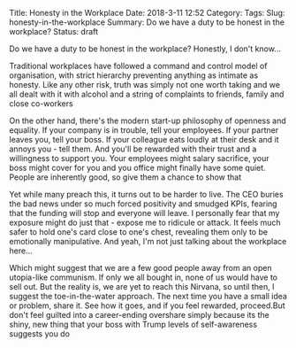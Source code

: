 Title: Honesty in the Workplace
Date: 2018-3-11 12:52
Category:
Tags:
Slug: honesty-in-the-workplace
Summary: Do we have a duty to be honest in the workplace?
Status: draft

Do we have a duty to be honest in the workplace? Honestly, I don't know...  

Traditional workplaces have followed a command and control model of organisation, with strict hierarchy preventing anything as intimate as honesty. Like any other risk, truth was simply not one worth taking and we all dealt with it with alcohol and a string of complaints to friends, family and close co-workers  

On the other hand, there's the modern start-up philosophy of openness and equality. If your company is in trouble, tell your employees. If your partner leaves you, tell your boss. If your colleague eats loudly at their desk and it annoys you - tell them. And you'll be rewarded with their trust and a willingness to support you. Your employees might salary sacrifice, your boss might cover for you and you office might finally have some quiet. People are inherently good, so give them a chance to show that  

Yet while many preach this, it turns out to be harder to live. The CEO buries the bad news under so much forced positivity and smudged KPIs, fearing that the funding will stop and everyone will leave. I personally fear that my exposure might do just that - expose me to ridicule or attack. It feels much safer to hold one's card close to one's chest, revealing them only to be emotionally manipulative. And yeah, I'm not just talking about the workplace here...  

Which might suggest that we are a few good people away from an open utopia-like communism. If only we all bought in, none of us would have to sell out. But the reality is, we are yet to reach this Nirvana, so until then, I suggest the toe-in-the-water approach. The next time you have a small idea or problem, share it. See how it goes, and if you feel rewarded, proceed.But don't feel guilted into a career-ending overshare simply because its the shiny, new thing that your boss with Trump levels of self-awareness suggests you do  
